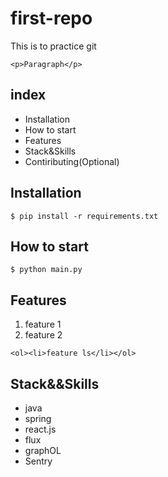 # first-repo

This is to practice git

`<p>Paragraph</p>`

## index

- Installation
- How to start
- Features
- Stack&Skills
- Contiributing(Optional)

## Installation

```shell
$ pip install -r requirements.txt
```

## How to start

```shell
$ python main.py
```

## Features

1. feature 1
2. feature 2

`<ol><li>feature ls</li></ol>`

## Stack&&Skills

- java
- spring
- react.js
- flux
- graphOL
- Sentry


